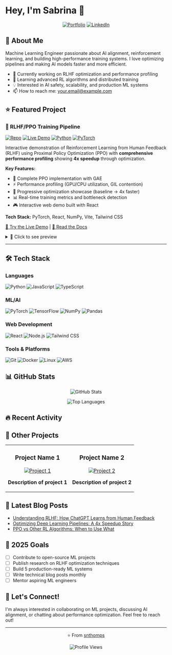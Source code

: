 # Hey, I'm Sabrina 👋

<div align="center">
  
[![Portfolio](https://img.shields.io/badge/Portfolio-000?style=for-the-badge&logo=github&logoColor=white)](https://snthomps.github.io)
[![LinkedIn](https://img.shields.io/badge/LinkedIn-0A66C2?style=for-the-badge&logo=linkedin&logoColor=white)](https://linkedin.com/in/sabrina-thompson-748b3711/)

</div>

## 🚀 About Me

Machine Learning Engineer passionate about AI alignment, reinforcement learning, and building high-performance training systems. I love optimizing pipelines and making AI models faster and more efficient.

- 🔭 Currently working on RLHF optimization and performance profiling
- 🌱 Learning advanced RL algorithms and distributed training
- 💡 Interested in AI safety, scalability, and production ML systems
- 📫 How to reach me: your.email@example.com

## ⭐ Featured Project

### 🎯 RLHF/PPO Training Pipeline
[![Repo](https://img.shields.io/badge/GitHub-rlhf--ppo--pipeline-blue?style=flat-square&logo=github)](https://github.com/snthomps/rlhf-ppo-pipeline)
[![Live Demo](https://img.shields.io/badge/Demo-Live-success?style=flat-square)](https://snthomps.github.io/rlhf-ppo-pipeline/)
[![Python](https://img.shields.io/badge/Python-3.8+-blue?style=flat-square&logo=python&logoColor=white)](https://python.org)
[![PyTorch](https://img.shields.io/badge/PyTorch-2.0+-ee4c2c?style=flat-square&logo=pytorch&logoColor=white)](https://pytorch.org)

Interactive demonstration of Reinforcement Learning from Human Feedback (RLHF) using Proximal Policy Optimization (PPO) with **comprehensive performance profiling** showing **4x speedup** through optimization.

**Key Features:**
- 🧠 Complete PPO implementation with GAE
- ⚡ Performance profiling (GPU/CPU utilization, GIL contention)
- 🚀 Progressive optimization showcase (baseline → 4x faster)
- 📊 Real-time training metrics and bottleneck detection
- 🎮 Interactive web demo built with React

**Tech Stack:** PyTorch, React, NumPy, Vite, Tailwind CSS

[🔗 Try the Live Demo](https://snthomps.github.io/rlhf-ppo-pipeline/) | [📖 Read the Docs](https://github.com/snthomps/rlhf-ppo-pipeline#readme)

<details>
<summary>📸 Click to see preview</summary>

![RLHF Demo](https://github.com/snthomps/rlhf-ppo-pipeline/raw/main/assets/demo.gif)

</details>

---

## 🛠️ Tech Stack

### Languages
![Python](https://img.shields.io/badge/Python-3776AB?style=for-the-badge&logo=python&logoColor=white)
![JavaScript](https://img.shields.io/badge/JavaScript-F7DF1E?style=for-the-badge&logo=javascript&logoColor=black)
![TypeScript](https://img.shields.io/badge/TypeScript-3178C6?style=for-the-badge&logo=typescript&logoColor=white)

### ML/AI
![PyTorch](https://img.shields.io/badge/PyTorch-EE4C2C?style=for-the-badge&logo=pytorch&logoColor=white)
![TensorFlow](https://img.shields.io/badge/TensorFlow-FF6F00?style=for-the-badge&logo=tensorflow&logoColor=white)
![NumPy](https://img.shields.io/badge/NumPy-013243?style=for-the-badge&logo=numpy&logoColor=white)
![Pandas](https://img.shields.io/badge/Pandas-150458?style=for-the-badge&logo=pandas&logoColor=white)

### Web Development
![React](https://img.shields.io/badge/React-61DAFB?style=for-the-badge&logo=react&logoColor=black)
![Node.js](https://img.shields.io/badge/Node.js-339933?style=for-the-badge&logo=node.js&logoColor=white)
![Tailwind CSS](https://img.shields.io/badge/Tailwind_CSS-38B2AC?style=for-the-badge&logo=tailwind-css&logoColor=white)

### Tools & Platforms
![Git](https://img.shields.io/badge/Git-F05032?style=for-the-badge&logo=git&logoColor=white)
![Docker](https://img.shields.io/badge/Docker-2496ED?style=for-the-badge&logo=docker&logoColor=white)
![Linux](https://img.shields.io/badge/Linux-FCC624?style=for-the-badge&logo=linux&logoColor=black)
![AWS](https://img.shields.io/badge/AWS-232F3E?style=for-the-badge&logo=amazon-aws&logoColor=white)

## 📊 GitHub Stats

<div align="center">

![GitHub Stats](https://github-readme-stats.vercel.app/api?username=snthomps&show_icons=true&theme=radical&hide_border=true&count_private=true)

![Top Languages](https://github-readme-stats.vercel.app/api/top-langs/?username=snthomps&layout=compact&theme=radical&hide_border=true)

</div>

## 🔥 Recent Activity

<!--START_SECTION:activity-->
<!--END_SECTION:activity-->

## 💼 Other Projects

<table>
  <tr>
    <td width="50%">
      <h3 align="center">Project Name 1</h3>
      <div align="center">
        <a href="https://github.com/snthomps/project1">
          <img src="https://github-readme-stats.vercel.app/api/pin/?username=snthomps&repo=project1&theme=radical" alt="Project 1">
        </a>
        <p><strong>Description of project 1</strong></p>
      </div>
    </td>
    <td width="50%">
      <h3 align="center">Project Name 2</h3>
      <div align="center">
        <a href="https://github.com/snthomps/project2">
          <img src="https://github-readme-stats.vercel.app/api/pin/?username=snthomps&repo=project2&theme=radical" alt="Project 2">
        </a>
        <p><strong>Description of project 2</strong></p>
      </div>
    </td>
  </tr>
</table>

## 📝 Latest Blog Posts

<!-- BLOG-POST-LIST:START -->
- [Understanding RLHF: How ChatGPT Learns from Human Feedback](#)
- [Optimizing Deep Learning Pipelines: A 4x Speedup Story](#)
- [PPO vs Other RL Algorithms: When to Use What](#)
<!-- BLOG-POST-LIST:END -->

## 🎯 2025 Goals

- [ ] Contribute to open-source ML projects
- [ ] Publish research on RLHF optimization techniques
- [ ] Build 5 production-ready ML systems
- [ ] Write technical blog posts monthly
- [ ] Mentor aspiring ML engineers

## 💬 Let's Connect!

I'm always interested in collaborating on ML projects, discussing AI alignment, or chatting about performance optimization. Feel free to reach out!

---

<div align="center">

⭐️ From [snthomps](https://github.com/snthomps)

![Profile Views](https://komarev.com/ghpvc/?username=snthomps&color=blueviolet&style=flat-square)

</div>
